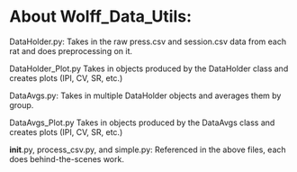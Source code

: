 # About Wolff_Data_Utils:

DataHolder.py: 
Takes in the raw press.csv and session.csv data from each rat and does preprocessing on it. 

DataHolder_Plot.py
Takes in objects produced by the DataHolder class and creates plots (IPI, CV, SR, etc.) 

DataAvgs.py:
Takes in multiple DataHolder objects and averages them by group. 

DataAvgs_Plot.py
Takes in objects produced by the DataAvgs class and creates plots (IPI, CV, SR, etc.) 

__init__.py, process_csv.py, and simple.py: 
Referenced in the above files, each does behind-the-scenes work. 
